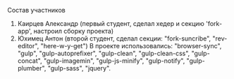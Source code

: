 Состав участников 
1. Каирцев Александр (первый студент, сделал хедер и секцию 'fork-app', настроил сборку проекта)
2. Юхимец Антон (второй студент, сделал секции: "fork-suncribe", "rev-editor", "here-w-y-get")
В проекте использовались:
"browser-sync",
"gulp",
"gulp-autoprefixer",
"gulp-clean",
"gulp-clean-css",
"gulp-concat",
"gulp-imagemin",
"gulp-js-minify",
"gulp-notify",
"gulp-plumber",
"gulp-sass",
"jquery".